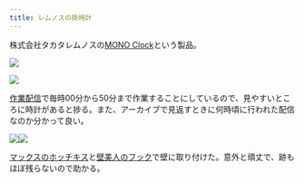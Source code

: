 ```yaml
---
title: レムノスの掛時計
---
```

株式会社タカタレムノスの[MONO Clock](https://www.amazon.co.jp/dp/B004UIT8BK)という製品。

![](https://lh3.googleusercontent.com/ty8zX5rIjVNuYPDbzQIoAiKoTukerQ5LerOwn9X30Ey6_wAlF5PQdbOpDFpR0xrrpWD6Ktk2U8lvZglIlU5A5ygg4J_3BVRak7ePRQcNM-EerXLS5dF4mrigxYSBqLYOWy5NI0qzb0LdoeVq-Xx_1nmaZuY2CpyTbq8OuXKDEC16Zooq-qMfn4ZyFGxx)

![](https://lh4.googleusercontent.com/GBRjFbXP2xEc5rJRdkEOZc5Hij8S7dVr4h-X9S5bCQMS-M0HCu2UvFsuaF6_0wVdSPfXoXk2fMeNs_s5_JjKbZVc_hLk0Rs-CVapa7hR43GWzINPDmYGtuHSABhEOwMmqe_JTpFtiDOzNmianVDHnGxPaeVu1PWhePtCGNQHSO1iSU2pcv02o6lJC2r7)

[作業配信](https://www.youtube.com/channel/UC5s-KpSDGzxWPWNv94PnJHw)で毎時00分から50分まで作業することにしているので、見やすいところに時計があると捗る。また、アーカイブで見返すときに何時頃に行われた配信なのか分かって良い。

![](https://lh4.googleusercontent.com/zAyqhZvKBKdt_9RuNWSEww5PMa4Q3HAigsMYRBQs0FhYkolOMwD_MvgUV64P7h-QNvog0tG7RwhRamV3uzvEL_OydFXjq38qpq2P57EjADrKqzBxzSyzQ3HUZhfb4LJkjG2bnjjH-8h5-cf4BT6IjvFopehhJJ0XEuJLUVPVJPVmBoOcTCdYzvTXxOaV)![](https://lh6.googleusercontent.com/XqQsUXlgZBlhjwzty_SFpMwODrVi0hlgtZeFhPBH2xqSiodVmtYnKm_9YLuXKqko9eMvw6zQ9M9pARl7AJ7SVYWVv8rTvm8bKCSBT2TcZ8g-ZzVXTrKp7uFpw2sICPbgS6K4uObVo3k-7qYGFxvWAqC2h0Y77dZO4orMBuDv7JwMcdqTrDblNoh4LF_-)

[マックスのホッチキス](https://www.amazon.co.jp/dp/B000O9WRWG)と[壁美人のフック](https://www.amazon.co.jp/dp/B00CU78TDG)で壁に取り付けた。意外と頑丈で、跡もほぼ残らないので助かる。
